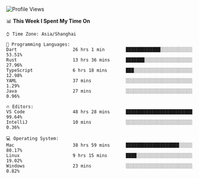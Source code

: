 <!--START_SECTION:waka-->
![Profile Views](http://img.shields.io/badge/Profile%20Views-4-blue)

📊 **This Week I Spent My Time On** 

```text
⌚︎ Time Zone: Asia/Shanghai

💬 Programming Languages: 
Dart                     26 hrs 1 min        █████████████░░░░░░░░░░░░   53.51% 
Rust                     13 hrs 36 mins      ███████░░░░░░░░░░░░░░░░░░   27.96% 
TypeScript               6 hrs 18 mins       ███░░░░░░░░░░░░░░░░░░░░░░   12.98% 
YAML                     37 mins             ░░░░░░░░░░░░░░░░░░░░░░░░░   1.29% 
Java                     27 mins             ░░░░░░░░░░░░░░░░░░░░░░░░░   0.96%

🔥 Editors: 
VS Code                  48 hrs 28 mins      █████████████████████████   99.64% 
IntelliJ                 10 mins             ░░░░░░░░░░░░░░░░░░░░░░░░░   0.36%

💻 Operating System: 
Mac                      38 hrs 59 mins      ████████████████████░░░░░   80.17% 
Linux                    9 hrs 15 mins       ████░░░░░░░░░░░░░░░░░░░░░   19.02% 
Windows                  23 mins             ░░░░░░░░░░░░░░░░░░░░░░░░░   0.82%

```


<!--END_SECTION:waka-->
